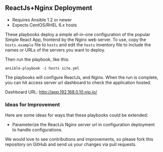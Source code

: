## ReactJs+Nginx Deployment

- Requires Ansible 1.2 or newer
- Expects CentOS/RHEL 6.x hosts

These playbooks deploy a simple all-in-one configuration of the popular
Simple React App, frontend by the Nginx web server. To use, copy the `hosts.example` file to `hosts` and 
edit the `hosts` inventory file to include the names or URLs of the servers
you want to deploy.

Then run the playbook, like this:

	ansible-playbook -i hosts site.yml

The playbooks will configure ReactJs, and Nginx. When the run
is complete, you can hit access server url dashboard to check the application hosted.

Dashboard URL: http://app.192.168.0.10.nip.io/

### Ideas for Improvement

Here are some ideas for ways that these playbooks could be extended:

- Parameterize the ReactJs Nginx server url in configuration deployment to handle configurations.

We would love to see contributions and improvements, so please fork this
repository on GitHub and send us your changes via pull requests.